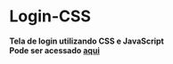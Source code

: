# Login-CSS

<strong>Tela de login utilizando CSS e JavaScript</strong> <br>
<strong>Pode ser acessado <a target="_blank" href="https://vinihns.github.io/Login-CSS/"> aqui</a>

